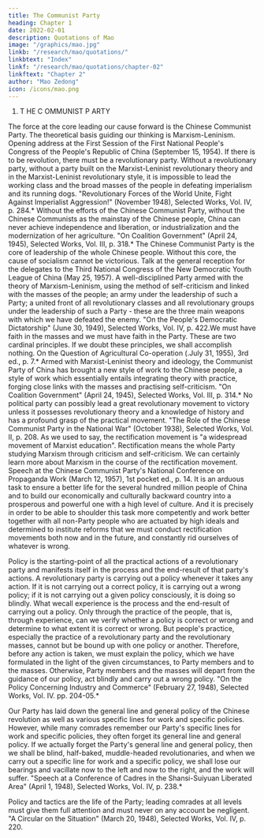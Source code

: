 ```yaml
---
title: The Communist Party
heading: Chapter 1
date: 2022-02-01
description: Quotations of Mao
image: "/graphics/mao.jpg"
linkb: "/research/mao/quotations/"
linkbtext: "Index"
linkf: "/research/mao/quotations/chapter-02"
linkftext: "Chapter 2"
author: "Mao Zedong"
icon: /icons/mao.png
---
```


<!-- Quotations from Chairman Mao Tse-tung is a book of statements from
speeches and writings by Mao Tse-tung (now romanized as Mao Zedong),
the former Chairman of the Communist Party of China, published from 1964
to about 1976 and widely distributed during China's Cultural Revolution.
Billions were produced, the most popular versions being in bright red
covers in small sizes that could be easily carried, becoming commonly
known internationally as The Little Red Book.Quotations from: 1927 - 1964
First Published: 1966
Publisher: Peking Foreign Languages Press
Transcribed & marked up by David Quentin and Brian Baggins for the Marxists Internet
Archive, and converted to ebook format in 2019.Unless otherwise stated, the page number given for the source of a quotation
refers to the first English edition of the book or pamphlet cited as published
by the Foreign Languages Press, Peking.
In cases where a word or phrase linked to the preceding text has been
omitted in the opening sentence of the quotation, an asterisk is placed after
the source. This is also done in a number of places where the English
rendering has been reworded to make up for omission of context or to
improve the translation.C ONTENTS
Cover
Foreword to the Second Edition
1. The Communist Party
2. Classes and Class Struggle
3. Socialism and Communism
4. The Correct Handling of Contradictions Among the People
5. War and Peace
6. Imperialism and All Reactionaries are Paper Tigers
7. Dare To Struggle and Dare To Win
8. People's War
9. The People's Army
10. Leadership of Party Committees
11. The Mass Line
12. Political Work
13. Relations Between Officers and Men
14. Relations Between the Army and the People
15. Democracy in the Three Main Fields
16. Education and the Training of Troops
17. Serving the People
18. Patriotism and Internationalism
19. Revolutionary Heroism
20. Building Our Country Through Diligence and Frugality
21. Self-Reliance and Arduous Struggle
22. Methods of Thinking and Methods of Work
23. Investigation and Study
24. Correcting Mistaken Ideas
25. Unity
26. Discipline
27. Criticism and Self-Criticism
28. Communists
29. Cadres
30. Youth
31. Women32. Culture and Art
33. StudyF OREWORD TO THE S ECOND E DITION
Comrade Mao Tse-tung is the greatest Marxist-Leninist of our era. He has
inherited, defended and developed Marxism-Leninism with genius, creatively
and comprehensively and has brought it to a higher and completely new
stage.
Mao Tse-tung's thought is Marxism-Leninism of the era in which
imperialism is heading for total collapse and socialism is advancing to world-
wide victory. It is a powerful ideological weapon for opposing imperialism
and for opposing revisionism and dogmatism. Mao Tse-tung's thought is the
guiding principle for all the work of the Party, the army and the country.
Therefore, the most fundamental task in our Party's political and
ideological work is at all times to hold high the great red banner of Mao Tse-
tung's thought, to arm the minds of the people throughout the country with it
and to persist in using it to command every field of activity. The broad
masses of the workers, peasants and soldiers and the broad ranks of the
revolutionary cadres and the intellectuals should really master Mao Tse-
tung's thought; they should all study Chairman Mao's writings, follow his
teachings, act according to his instructions and be his good fighters.
In studying the works of Chairman Mao, one should have specific
problems in mind, study and apply his works in a creative way, combine
study with application, first study what must be urgently applied so as to get
quick results, and strive hard to apply what one is studying. In order really to
master Mao Tse-tung's thought, it is essential to study many of Chairman
Mao's basic concepts over and over again, and it is best to memorize
important statements and study and apply them repeatedly. The newspapers
should regularly carry quotations from Chairman Mao relevant to current
issues for readers to study and apply.
The experience of the broad masses in their creative study and application
of Chairman Mao's works in the last few years has proved that to study
selected quotations from Chairman Mao with specific problems in mind is a
good way to learn Mao Tse-tung's thought, a method conducive to quick
results.
We have compiled Quotations from Chairman Mao Tse-tung in order tohelp the broad masses learn Mao Tse-tung's thought more effectively. In
organizing their study, units should select passages that are relevant to the
situation, their tasks, the current thinking of their personnel, and the state of
their work.
In our great motherland, a new era is emerging in which the workers,
peasants and soldiers are grasping Marxism-Leninism, Mao Tse-tung's
thought. Once Mao Tse-tung's thought is grasped by the broad masses, it
becomes an inexhaustible source of strength and a spiritual atom bomb of
infinite power. The large-scale publication of Quotations from Chairman
Mao Tse-tung is a vital measure for enabling the broad masses to grasp Mao
Tse-tung's thought and for promoting the revolutionization of our people's
thinking. It is our hope that all comrades will learn earnestly and diligently,
bring about a new nation-wide high tide in the creative study and application
of Chairman Mao's works and, under the great red banner of Mao Tse-tung's
thought, strive to build our country into a great socialist state with modern
agriculture, modern industry, modern science and culture and modern
national defence!
Lin Piao
December 16, 1966 -->

1. T HE C OMMUNIST P ARTY

The force at the core leading our cause forward is the Chinese Communist
Party.
The theoretical basis guiding our thinking is Marxism-Leninism.
Opening address at the First Session of the First National People's Congress of the
People's Republic of China (September 15, 1954).
If there is to be revolution, there must be a revolutionary party. Without a
revolutionary party, without a party built on the Marxist-Leninist
revolutionary theory and in the Marxist-Leninist revolutionary style, it is
impossible to lead the working class and the broad masses of the people in
defeating imperialism and its running dogs.
"Revolutionary Forces of the World Unite, Fight Against Imperialist Aggression!"
(November 1948), Selected Works, Vol. IV, p. 284.*
Without the efforts of the Chinese Communist Party, without the Chinese
Communists as the mainstay of the Chinese people, China can never achieve
independence and liberation, or industrialization and the modernization of her
agriculture.
"On Coalition Government" (April 24, 1945), Selected Works, Vol. III, p. 318.*
The Chinese Communist Party is the core of leadership of the whole Chinese
people. Without this core, the cause of socialism cannot be victorious.
Talk at the general reception for the delegates to the Third National Congress of the
New Democratic Youth League of China (May 25, 1957).
A well-disciplined Party armed with the theory of Marxism-Leninism, using
the method of self-criticism and linked with the masses of the people; an
army under the leadership of such a Party; a united front of all revolutionary
classes and all revolutionary groups under the leadership of such a Party -
these are the three main weapons with which we have defeated the enemy.
"On the People's Democratic Dictatorship" (June 30, 1949), Selected Works, Vol. IV,
p. 422.We must have faith in the masses and we must have faith in the Party. These
are two cardinal principles. If we doubt these principles, we shall accomplish
nothing.
On the Question of Agricultural Co-operation (.July 31, 1955), 3rd ed., p. 7.*
Armed with Marxist-Leninist theory and ideology, the Communist Party of
China has brought a new style of work to the Chinese people, a style of work
which essentially entails integrating theory with practice, forging close links
with the masses and practising self-criticism.
"On Coalition Government" (April 24, 1945), Selected Works, Vol. III, p. 314.*
No political party can possibly lead a great revolutionary movement to
victory unless it possesses revolutionary theory and a knowledge of history
and has a profound grasp of the practical movement.
"The Role of the Chinese Communist Party in the National War" (October 1938),
Selected Works, Vol. II, p. 208.
As we used to say, the rectification movement is "a widespread movement of
Marxist education". Rectification means the whole Party studying Marxism
through criticism and self-criticism. We can certainly learn more about
Marxism in the course of the rectification movement.
Speech at the Chinese Communist Party's National Conference on Propaganda Work
(March 12, 1957), 1st pocket ed., p. 14.
It is an arduous task to ensure a better life for the several hundred million
people of China and to build our economically and culturally backward
country into a prosperous and powerful one with a high level of culture. And
it is precisely in order to be able to shoulder this task more competently and
work better together with all non-Party people who are actuated by high
ideals and determined to institute reforms that we must conduct rectification
movements both now and in the future, and constantly rid ourselves of
whatever is wrong.

Policy is the starting-point of all the practical actions of a revolutionary party
and manifests itself in the process and the end-result of that party's actions. A
revolutionary party is carrying out a policy whenever it takes any action. If it
is not carrying out a correct policy, it is carrying out a wrong policy; if it is
not carrying out a given policy consciously, it is doing so blindly. What wecall experience is the process and the end-result of carrying out a policy.
Only through the practice of the people, that is, through experience, can we
verify whether a policy is correct or wrong and determine to what extent it is
correct or wrong. But people's practice, especially the practice of a
revolutionary party and the revolutionary masses, cannot but be bound up
with one policy or another. Therefore, before any action is taken, we must
explain the policy, which we have formulated in the light of the given
circumstances, to Party members and to the masses. Otherwise, Party
members and the masses will depart from the guidance of our policy, act
blindly and carry out a wrong policy.
"On the Policy Concerning Industry and Commerce" (February 27, 1948), Selected
Works, Vol. IV. pp. 204-05.*

Our Party has laid down the general line and general policy of the Chinese
revolution as well as various specific lines for work and specific policies.
However, while many comrades remember our Party's specific lines for work
and specific policies, they often forget its general line and general policy. If
we actually forget the Party's general line and general policy, then we shall be
blind, half-baked, muddle-headed revolutionaries, and when we carry out a
specific line for work and a specific policy, we shall lose our bearings and
vacillate now to the left and now to the right, and the work will suffer.
"Speech at a Conference of Cadres in the Shansi-Suiyuan Liberated Area" (April 1,
1948), Selected Works, Vol. IV, p. 238.*

Policy and tactics are the life of the Party; leading comrades at all levels must
give them full attention and must never on any account be negligent.
"A Circular on the Situation" (March 20, 1948), Selected Works, Vol. IV, p. 220.


